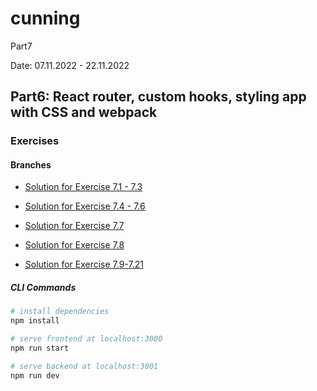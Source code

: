 # cunning
Part7

Date: 07.11.2022 - 22.11.2022

## Part6: React router, custom hooks, styling app with CSS and webpack

### Exercises

#### Branches

- [Solution for Exercise 7.1 - 7.3](https://github.com/aiotrope/cunning/tree/7.1a/routed-anecdotes)

- [Solution for Exercise 7.4 - 7.6](https://github.com/aiotrope/cunning/tree/7.4/routed-anecdotes)

- [Solution for Exercise 7.7](https://github.com/aiotrope/cunning/tree/7.4/country-hook)

- [Solution for Exercise 7.8](https://github.com/aiotrope/cunning/tree/7.4/ultimate-hooks)

- [Solution for Exercise 7.9-7.21](https://github.com/aiotrope/cunning/tree/7.9/frontend)


##### CLI Commands

``` bash
# install dependencies
npm install

# serve frontend at localhost:3000 
npm run start

# serve backend at localhost:3001 
npm run dev
```
